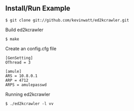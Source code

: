 
Install/Run Example
-------------------

    $ git clone git://github.com/kevinwatt/ed2kcrawler.git

Build ed2kcrawler

    $ make
    
Create an config.cfg file

    [GenSetting]
    OThread = 3

    [amule]
    ARS = 10.8.0.1
    ARP = 4712
    ARPS = amulepasswd

Running ed2kcrawler
    
    $ ./ed2kcrawler -l vv

